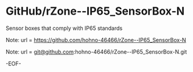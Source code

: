 # GitHub/rZone--IP65_SensorBox-N

Sensor boxes that comply with IP65 standards

Note: 	url = https://github.com/hohno-46466/rZone--IP65_SensorBox-N

Note:   url = git@github.com:hohno-46466/rZone--IP65_SensorBox-N.git

-EOF-
